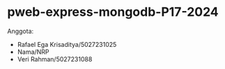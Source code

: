 # pweb-express-mongodb-P17-2024

Anggota:
- Rafael Ega Krisaditya/5027231025
- Nama/NRP
- Veri Rahman/5027231088
